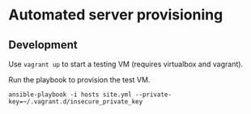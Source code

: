 # Automated server provisioning

## Development

Use `vagrant up` to start a testing VM (requires virtualbox and vagrant).

Run the playbook to provision the test VM.

    ansible-playbook -i hosts site.yml --private-key=~/.vagrant.d/insecure_private_key

